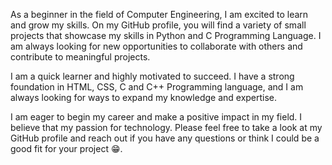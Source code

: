 As a beginner in the field of Computer Engineering, I am excited to learn and grow my skills. On my GitHub profile, you will find a variety of small projects that showcase my skills in Python and C Programming Language. I am always looking for new opportunities to collaborate with others and contribute to meaningful projects.

I am a quick learner and highly motivated to succeed. I have a strong foundation in HTML, CSS, C and C++ Programming language, and I am always looking for ways to expand my knowledge and expertise.

I am eager to begin my career and make a positive impact in my field. I believe that my passion for technology. Please feel free to take a look at my GitHub profile and reach out if you have any questions or think I could be a good fit for your project 😁.

<!---
hamdiitarek/hamdiitarek is a ✨ special ✨ repository because its `README.md` (this file) appears on your GitHub profile.
You can click the Preview link to take a look at your changes.
--->

